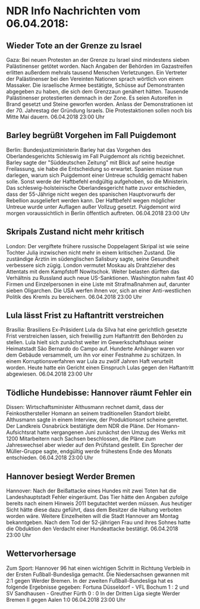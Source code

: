 # NDR Info Nachrichten vom 06.04.2018:


## Wieder Tote an der Grenze zu Israel
Gaza:	Bei neuen Protesten an der Grenze zu Israel sind mindestens sieben Palästinenser getötet worden. Nach Angaben der Behörden im Gazastreifen erlitten außerdem mehrals tausend Menschen Verletzungen. Ein Vertreter der Palästinenser bei den Vereinten Nationen sprach wörtlich von einem Massaker. Die israelische Armee bestätigte, Schüsse auf Demonstranten abgegeben zu haben, die sich dem Grenzzaun genähert hätten. Tausende Palästinenser protestierten demnach in der Zone. Es seien Autoreifen in Brand gesetzt und Steine geworfen worden. Anlass der Demonstrationen ist der 70. Jahrestag der Gründung Israels. Die Protestaktionen sollen noch bis Mitte Mai dauern. 06.04.2018 23:00 Uhr 

## Barley begrüßt Vorgehen im Fall Puigdemont
Berlin: Bundesjustizministerin Barley hat das Vorgehen des Oberlandesgerichts Schleswig im Fall Puigdemont als richtig bezeichnet. Barley sagte der "Süddeutschen Zeitung" mit Blick auf seine heutige Freilassung, sie habe die Entscheidung so erwartet. Spanien müsse nun darlegen, warum sich Puigdemont einer Untreue schuldig gemacht haben solle. Sonst werde der Haftbefehl endgültig aufgehoben, so die Ministerin. Das schleswig-holsteinische Oberlandesgericht hatte zuvor entschieden, dass der 55-Jährige nicht wegen des spanischen Hauptvorwurfs der Rebellion ausgeliefert werden kann. Der Haftbefehl wegen möglicher Untreue wurde unter Auflagen außer Vollzug gesetzt. Puigdemont wird morgen voraussichtlich in Berlin öffentlich auftreten. 06.04.2018 23:00 Uhr 

## Skripals Zustand nicht mehr kritisch
London: Der vergiftete frühere russische Doppelagent Skripal ist wie seine Tochter Julia inzwischen nicht mehr in einem kritischen Zustand. Die zuständige Ärztin im südenglischen Salisbury sagte, seine Gesundheit verbessere sich zügig. London vermutet Moskau als Drahtzieher des Attentats mit dem Kampfstoff Nowitschok. Weiter belasten dürften das Verhältnis zu Russland auch neue US-Sanktionen. Washington nahm fast 40 Firmen und Einzelpersonen in eine Liste mit Strafmaßnahmen auf, darunter sieben Oligarchen. Die USA werfen ihnen vor, sich an einer Anti-westlichen Politik des Kremls zu bereichern. 06.04.2018 23:00 Uhr 

## Lula lässt Frist zu Haftantritt verstreichen
Brasília: Brasiliens Ex-Präsident Lula da Silva hat eine gerichtlich gesetzte Frist verstreichen lassen, sich freiwillig zum Haftantritt den Behörden zu stellen. Lula hielt sich zunächst weiter im Gewerkschaftshaus seiner Heimatstadt São Bernardo do Campo auf. Hunderte Anhänger waren vor dem Gebäude versammelt, um ihn vor einer Festnahme zu schützen. In einem Korruptionsverfahren war Lula zu zwölf Jahren Haft verurteilt worden. Heute hatte ein Gericht einen Einspruch Lulas gegen den Haftantritt abgewiesen. 06.04.2018 23:00 Uhr 

## Tödliche Hundebisse: Hannover räumt Fehler ein
Dissen: Wirtschaftsminister Althusmann rechnet damit, dass der Feinkosthersteller Homann an seinem traditionellen Standort bleibt. Althusmann sagte in einem Interview, der Produktionsort scheine gerettet. Der Landkreis Osnabrück bestätigte dem NDR die Pläne. Der Homann-Aufsichtsrat hatte vergangenen Juni zunächst den Umzug des Werks mit 1200 Mitarbeitern nach Sachsen beschlossen, die Pläne zum Jahreswechsel aber wieder auf den Prüfstand gestellt. Ein Sprecher der Müller-Gruppe sagte, endgültig werde frühestens Ende des Monats entschieden. 06.04.2018 23:00 Uhr 

## Hannover besiegt Werder Bremen
Hannover: Nach der Beißattacke eines Hundes mit zwei Toten hat die Landeshauptstadt Fehler eingeräumt. Das Tier hätte den Angaben zufolge bereits nach einem Hinweis 2011 begutachtet werden müssen. Aus heutiger Sicht hätte diese dazu geführt, dass dem Besitzer die Haltung verboten worden wäre. Weitere Einzelheiten will die Stadt Hannover am Montag bekanntgeben. Nach dem Tod der 52-jährigen Frau und ihres Sohnes hatte die Obduktion den Verdacht einer Hundeattacke bestätigt. 06.04.2018 23:00 Uhr 

## Wettervorhersage
Zum Sport: Hannover 96 hat einen wichtigen Schritt in Richtung Verbleib in der Ersten Fußball-Bundesliga gemacht. Die Niedersachsen gewannen mit 2:1 gegen Werder Bremen. In der zweiten Fußball-Bundesliga hat es folgende Ergebnisse gegeben: Fortuna Düsseldorf - VFL Bochum 1 : 2
und SV Sandhausen - Greuther Fürth 0 : 0 In der Dritten Liga siegte Werder Bremen II gegen Aalen 1:0 06.04.2018 23:00 Uhr 
